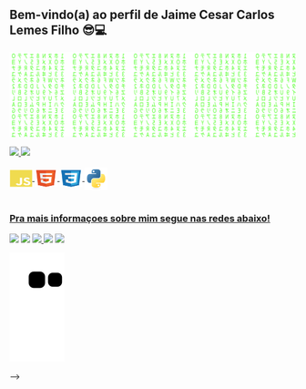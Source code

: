 ## Bem-vindo(a) ao perfil de Jaime Cesar Carlos Lemes Filho 😎💻
   ![MatrixSVG](.github/workflows/matrix.svg)


 <div>
  <a href="https://github.com/JaimeCCL">
  <img height="180em" src="https://github-readme-stats.vercel.app/api?username=JaimeCCLF&show_icons=true&theme=merko&include_all_commits=true&count_private=true"/>
  <img height="180em" src="https://github-readme-stats.vercel.app/api/top-langs/?username=JaimeCCLF&layout=compact&langs_count=6&theme=ocean_dark"/>
     
<div style="display: inline_block"><br>
  <img align="center" alt="Js" height="30" width="40" src="https://raw.githubusercontent.com/devicons/devicon/master/icons/javascript/javascript-plain.svg">
  <img align="center" alt="HTML" height="30" width="40" src="https://raw.githubusercontent.com/devicons/devicon/master/icons/html5/html5-original.svg">
  <img align="center" alt="CSS" height="30" width="40" src="https://raw.githubusercontent.com/devicons/devicon/master/icons/css3/css3-original.svg">
  <img align="center" alt="Pyyhon" height="40" width="40" src="https://raw.githubusercontent.com/devicons/devicon/master/icons/python/python-original.svg">
 </div>
    
 
 <br>
 
  ### Pra mais informaçoes sobre mim segue nas redes abaixo!
 
<div> 
  <a href="https://www.youtube.com/channel/UCcDA0R-o98APLmkNLheVYsw/playlists" target="_blank"><img src="https://img.shields.io/badge/YouTube-FF0000?style=for-the-badge&logo=youtube&logoColor=white" target="_blank"></a>
  <a href="https://www.instagram.com/jaime_cosplayer" target="_blank"><img src="https://img.shields.io/badge/-Instagram-%23E4405F?style=for-the-badge&logo=instagram&logoColor=white" target="_blank"></a>
 <a href="https://discord.gg/65wUsu3R" target="_blank"><img src="https://img.shields.io/badge/Discord-7289DA?style=for-the-badge&logo=discord&logoColor=white" target="_blank">
 </a> 
  <a href = "mailto:jcclf1996@gmail.com"><img src="https://img.shields.io/badge/-Gmail-%23333?style=for-the-badge&logo=gmail&logoColor=white" target="_blank"></a>
  <a href="https://www.linkedin.com/in/jaime-cesar-carlos-lemes-filho-6448a8233" target="_blank"><img src="https://img.shields.io/badge/-LinkedIn-%230077B5?style=for-the-badge&logo=linkedin&logoColor=white" target="_blank"></a> 
 

  ![Snake animation](https://github.com/JaimeCCLF/JaimeCCLF/blob/output/github-contribution-grid-snake.svg)
  
</div>
-->
